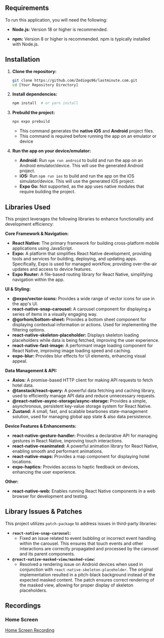 ## Requirements

To run this application, you will need the following:

-   **Node.js:** Version 18 or higher is recommended.

-   **npm:** Version 8 or higher is recommended. npm is typically installed with Node.js.

## Installation

1.  **Clone the repository:**

    ```bash
    git clone https://github.com/Zediogo96/lastminute.com.git
    cd [Your Repository Directory]
    ```

2.  **Install dependencies:**

    ```bash
    npm install  # or yarn install
    ```

3.  **Prebuild the project:**

    ```bash
    npx expo prebuild
    ```

    -   This command generates the **native iOS** and **Android** project files.
    -   This command is required before running the app on an emulator or device

4.  **Run the app on your device/emulator:**

    -   **Android:** Run `npm run android` to build and run the app on an Android emulator/device. This will use the generated Android project.
    -   **iOS:** Run `npm run ios` to build and run the app on the iOS simulator/device. This will use the generated iOS project.
    -   **Expo Go:** Not supported, as the app uses native modules that require building the project.

## Libraries Used

This project leverages the following libraries to enhance functionality and development efficiency:

**Core Framework & Navigation:**

-   **React Native:** The primary framework for building cross-platform mobile applications using JavaScript.
-   **Expo:** A platform that simplifies React Native development, providing tools and services for building, deploying, and updating apps. Specifically, Expo is used for managed workflow, providing over-the-air updates and access to device features.
-   **Expo Router:** A file-based routing library for React Native, simplifying navigation within the app.

**UI & Styling:**

-   **@expo/vector-icons:** Provides a wide range of vector icons for use in the app's UI.
-   **react-native-snap-carousel:** A carousel component for displaying a series of items in a visually engaging way.
-   **@gorhom/bottom-sheet:** Provides a bottom sheet component for displaying contextual information or actions. Used for implementing the filtering options.
-   **react-native-skeleton-placeholder:** Displays skeleton loading placeholders while data is being fetched, improving the user experience.
-   **react-native-fast-image:** A performant image loading component for React Native, improving image loading speed and caching.
-   **expo-blur:** Provides blur effects for UI elements, enhancing visual appeal.

**Data Management & API:**

-   **Axios:** A promise-based HTTP client for making API requests to fetch hotel data.
-   **@tanstack/react-query:** A powerful data fetching and caching library, used to efficiently manage API data and reduce unnecessary requests.
-   **@react-native-async-storage/async-storage:** Provides a simple, asynchronous, persistent key-value storage system for React Native.
-   **Zustand:** A small, fast, and scalable bearbones state-management solution, used for managing global app state & also data persistence.

**Device Features & Enhancements:**

-   **react-native-gesture-handler:** Provides a declarative API for managing gestures in React Native, improving touch interactions.
-   **react-native-reanimated:** A powerful animation library for React Native, enabling smooth and performant animations.
-   **react-native-maps:** Provides a map component for displaying hotel locations.
-   **expo-haptics:** Provides access to haptic feedback on devices, enhancing the user experience.

**Other:**

-   **react-native-web:** Enables running React Native components in a web browser for development and testing.

## Library Issues & Patches

This project utilizes `patch-package` to address issues in third-party libraries:

-   **`react-native-snap-carousel`:**
    -   Fixed an issue related to event bubbling or incorrect event handling within the carousel. This ensures that touch events and other interactions are correctly propagated and processed by the carousel and its parent components.
-   **`@react-native-masked-view/masked-view`:**
    -   Resolved a rendering issue on Android devices when used in conjunction with `react-native-skeleton-placeholder`. The original implementation resulted in a pitch-black background instead of the expected masked content. The patch ensures correct rendering of the masked view, allowing for proper display of skeleton placeholders.

## Recordings

### Home Screen

[Home Screen Recording](/recordings/home-page-light.mov)
